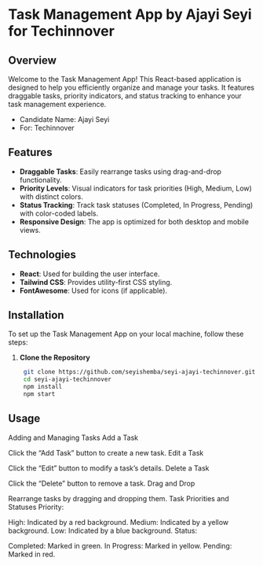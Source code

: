 # Task Management App by Ajayi Seyi for Techinnover

## Overview

Welcome to the Task Management App! This React-based application is designed to help you efficiently organize and manage your tasks. It features draggable tasks, priority indicators, and status tracking to enhance your task management experience.

- Candidate Name: Ajayi Seyi 
- For: Techinnover


## Features

- **Draggable Tasks**: Easily rearrange tasks using drag-and-drop functionality.
- **Priority Levels**: Visual indicators for task priorities (High, Medium, Low) with distinct colors.
- **Status Tracking**: Track task statuses (Completed, In Progress, Pending) with color-coded labels.
- **Responsive Design**: The app is optimized for both desktop and mobile views.

## Technologies

- **React**: Used for building the user interface.
- **Tailwind CSS**: Provides utility-first CSS styling.
- **FontAwesome**: Used for icons (if applicable).

## Installation

To set up the Task Management App on your local machine, follow these steps:

1. **Clone the Repository**

   ```bash
    git clone https://github.com/seyishemba/seyi-ajayi-techinnover.git
    cd seyi-ajayi-techinnover
    npm install
    npm start

## Usage
Adding and Managing Tasks
Add a Task

Click the “Add Task” button to create a new task.
Edit a Task

Click the “Edit” button to modify a task’s details.
Delete a Task

Click the “Delete” button to remove a task.
Drag and Drop

Rearrange tasks by dragging and dropping them.
Task Priorities and Statuses
Priority:

High: Indicated by a red background.
Medium: Indicated by a yellow background.
Low: Indicated by a blue background.
Status:

Completed: Marked in green.
In Progress: Marked in yellow.
Pending: Marked in red.

